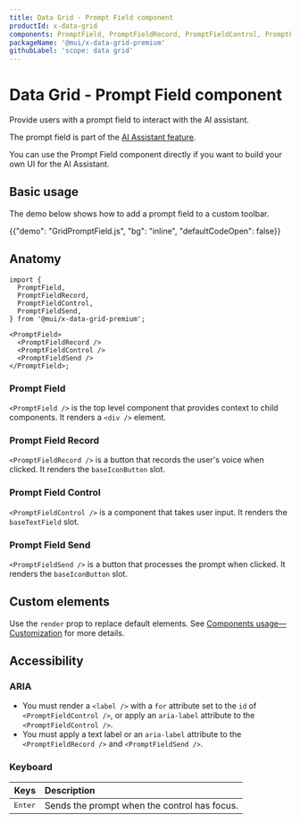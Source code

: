 ```yaml
---
title: Data Grid - Prompt Field component
productId: x-data-grid
components: PromptField, PromptFieldRecord, PromptFieldControl, PromptFieldSend
packageName: '@mui/x-data-grid-premium'
githubLabel: 'scope: data grid'
---
```


# Data Grid - Prompt Field component [<span class="plan-premium"></span>](/x/introduction/licensing/#premium-plan 'Premium plan')

<p class="description">Provide users with a prompt field to interact with the AI assistant.</p>

The prompt field is part of the [AI Assistant feature](/x/react-data-grid/ai-assistant/).

You can use the Prompt Field component directly if you want to build your own UI for the AI Assistant.

## Basic usage

The demo below shows how to add a prompt field to a custom toolbar.

{{"demo": "GridPromptField.js", "bg": "inline", "defaultCodeOpen": false}}

## Anatomy

```tsx
import {
  PromptField,
  PromptFieldRecord,
  PromptFieldControl,
  PromptFieldSend,
} from '@mui/x-data-grid-premium';

<PromptField>
  <PromptFieldRecord />
  <PromptFieldControl />
  <PromptFieldSend />
</PromptField>;
```

### Prompt Field

`<PromptField />` is the top level component that provides context to child components.
It renders a `<div />` element.

### Prompt Field Record

`<PromptFieldRecord />` is a button that records the user's voice when clicked.
It renders the `baseIconButton` slot.

### Prompt Field Control

`<PromptFieldControl />` is a component that takes user input.
It renders the `baseTextField` slot.

### Prompt Field Send

`<PromptFieldSend />` is a button that processes the prompt when clicked.
It renders the `baseIconButton` slot.

## Custom elements

Use the `render` prop to replace default elements.
See [Components usage—Customization](/x/react-data-grid/components/usage/#customization) for more details.

## Accessibility

### ARIA

- You must render a `<label />` with a `for` attribute set to the `id` of `<PromptFieldControl />`, or apply an `aria-label` attribute to the `<PromptFieldControl />`.
- You must apply a text label or an `aria-label` attribute to the `<PromptFieldRecord />` and `<PromptFieldSend />`.

### Keyboard

|                         Keys | Description                                  |
| ---------------------------: | :------------------------------------------- |
| <kbd class="key">Enter</kbd> | Sends the prompt when the control has focus. |
